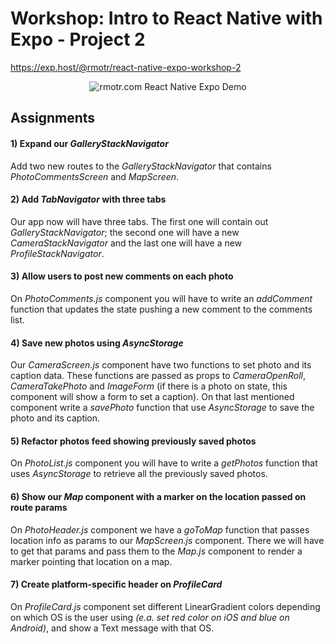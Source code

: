 # Workshop: Intro to React Native with Expo - Project 2

https://exp.host/@rmotr/react-native-expo-workshop-2

<p align='center'>
  <img
      src="http://i.imgur.com/6nKFtpW.jpg"
      alt="rmotr.com React Native Expo Demo" />
</p>

## Assignments

#### 1) Expand our _GalleryStackNavigator_

Add two new routes to the _GalleryStackNavigator_ that contains _PhotoCommentsScreen_ and _MapScreen_.

#### 2) Add _TabNavigator_ with three tabs

Our app now will have three tabs. The first one will contain out _GalleryStackNavigator_; the second one will have a new _CameraStackNavigator_ and the last one will have a new _ProfileStackNavigator_.

#### 3) Allow users to post new comments on each photo

On _PhotoComments.js_ component you will have to write an _addComment_ function that updates the state pushing a new comment to the comments list.

#### 4) Save new photos using _AsyncStorage_

Our _CameraScreen.js_ component have two functions to set photo and its caption data. These functions are passed as props to _CameraOpenRoll_, _CameraTakePhoto_ and _ImageForm_ (if there is a photo on state, this component will show a form to set a caption). On that last mentioned component write a _savePhoto_ function that use _AsyncStorage_ to save the photo and its caption.

#### 5) Refactor photos feed showing previously saved photos

On _PhotoList.js_ component you will have to write a _getPhotos_ function that uses _AsyncStorage_ to retrieve all the previously saved photos.

#### 6) Show our _Map_ component with a marker on the location passed on route params

On _PhotoHeader.js_ component we have a _goToMap_ function that passes location info as params to our _MapScreen.js_ component. There we will have to get that params and pass them to the _Map.js_ component to render a marker pointing that location on a map.

#### 7) Create platform-specific header on _ProfileCard_

On _ProfileCard.js_ component set different LinearGradient colors depending on which OS is the user using _(e.a. set red color on iOS and blue on Android)_, and show a Text message with that OS.
